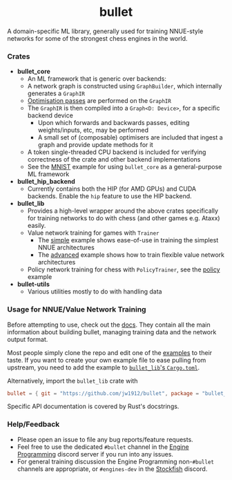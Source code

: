 <div align="center">

# bullet

</div>

A domain-specific ML library, generally used for training NNUE-style networks for some of the strongest chess engines in the world.

### Crates

- **bullet_core**
    - An ML framework that is generic over backends:
    - A network graph is constructed using `GraphBuilder`, which internally generates a `GraphIR`
    - [Optimisation passes](docs/advanced-examples/operator-fusion.md) are performed on the `GraphIR`
    - The `GraphIR` is then compiled into a `Graph<D: Device>`, for a specific backend device
        - Upon which forwards and backwards passes, editing weights/inputs, etc, may be performed
        - A small set of (composable) optimisers are included that ingest a graph and provide update methods for it
    - A token single-threaded CPU backend is included for verifying correctness of the crate and other backend implementations
    - See the [MNIST](examples/extra/mnist.rs) example for using `bullet_core` as a general-purpose ML framework
- **bullet_hip_backend**
    - Currently contains both the HIP (for AMD GPUs) and CUDA backends. Enable the `hip` feature to use the HIP backend.
- **bullet_lib**
    - Provides a high-level wrapper around the above crates specifically for training networks to do with chess (and other games e.g. Ataxx) easily.
    - Value network training for games with `Trainer`
        - The [simple](examples/simple.rs) example shows ease-of-use in training the simplest NNUE architectures
        - The [advanced](examples/advanced.rs) example shows how to train flexible value network architectures
    - Policy network training for chess with `PolicyTrainer`, see the [policy](examples/extra/policy.rs) example
- **bullet-utils**
    - Various utilities mostly to do with handling data

### Usage for NNUE/Value Network Training

Before attempting to use, check out the [docs](docs/0-contents.md).
They contain all the main information about building bullet, managing training data and the network output format.

Most people simply clone the repo and edit one of the [examples](/examples) to their taste.
If you want to create your own example file to ease pulling from upstream, you need to add the example to [`bullet_lib`'s `Cargo.toml`](crates/bullet_lib/Cargo.toml).

Alternatively, import the `bullet_lib` crate with
```toml
bullet = { git = "https://github.com/jw1912/bullet", package = "bullet_lib" }
```

Specific API documentation is covered by Rust's docstrings.

### Help/Feedback

- Please open an issue to file any bug reports/feature requests.
- Feel free to use the dedicated `#bullet` channel in the [Engine Programming](https://discord.com/invite/F6W6mMsTGN) discord server if you run into any issues.
- For general training discussion the Engine Programming non-`#bullet` channels are appropriate, or `#engines-dev` in the [Stockfish](https://discord.gg/GWDRS3kU6R) discord.
